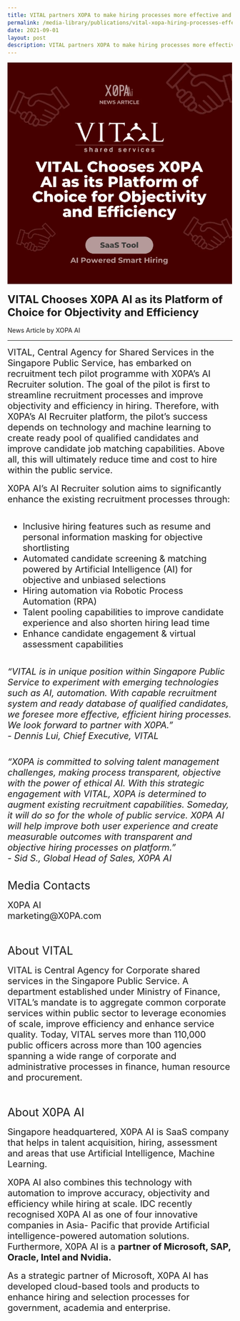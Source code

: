 ```yaml
---
title: VITAL partners XOPA to make hiring processes more effective and efficient
permalink: /media-library/publications/vital-xopa-hiring-processes-effective-efficient
date: 2021-09-01
layout: post
description: VITAL partners XOPA to make hiring processes more effective and efficient
---
```

<img src="/images/Media/XOPA.png" />	
<div>&nbsp;&nbsp;</div>
<div style="font-size: 24px;"><b>VITAL Chooses X0PA AI as its Platform of
Choice for Objectivity and Efficiency</b></div>
<div>&nbsp;&nbsp;</div>
<div>
News Article by XOPA AI
<hr>
<div style="font-size: 20px;">
VITAL, Central Agency for Shared Services in the Singapore Public Service, has embarked on recruitment tech pilot programme with X0PA’s AI Recruiter
solution. The goal of the pilot is first to streamline recruitment processes and improve objectivity and efficiency in hiring. Therefore, with X0PA’s AI
Recruiter platform, the pilot’s success depends on technology and machine
learning to create ready pool of qualified candidates and improve candidate
job matching capabilities. Above all, this will ultimately reduce time and cost
to hire within the public service.
</div>
<div>&nbsp;&nbsp;</div>
<div style="font-size: 20px;">
X0PA AI’s AI Recruiter solution aims to significantly enhance the existing
recruitment processes through:
</div>
<div>&nbsp;&nbsp;</div>
<div style="font-size: 20px;">
<ul>
<li>Inclusive hiring features such as resume and personal information
masking for objective shortlisting</li>
<li>Automated candidate screening & matching powered by Artificial
Intelligence (AI) for objective and unbiased selections</li>
<li>Hiring automation via Robotic Process Automation (RPA)</li>
<li>Talent pooling capabilities to improve candidate experience and also
shorten hiring lead time</li>
<li>Enhance candidate engagement & virtual assessment capabilities</li>
</ul>  
</div>
<div>&nbsp;&nbsp;</div>
<div style="font-size: 20px;"><i>
“VITAL is in unique position within Singapore Public Service to experiment with emerging technologies such as AI, automation. With capable recruitment system and ready database of qualified candidates, we foresee
more effective, efficient hiring processes. We look forward to partner with X0PA.”</i>
</div>
<div style="font-size: 20px;">
<i>- Dennis Lui, Chief Executive, VITAL</i>
</div>
<div>&nbsp;&nbsp;</div>
<div>&nbsp;&nbsp;</div>
<div style="font-size: 20px;"><i>“X0PA is committed to solving talent management challenges, making process transparent, objective with
the power of ethical AI. With this strategic engagement with VITAL, X0PA is determined to augment existing recruitment capabilities. Someday, it will do so for the whole of public service. X0PA AI will help improve both user experience and create measurable outcomes with transparent and objective hiring processes on platform.”</i>
</div>
<div style="font-size: 20px;">
<i>- Sid S., Global Head of Sales, X0PA AI</i>
</div>
<div>&nbsp;&nbsp;</div>
<div>&nbsp;&nbsp;</div>
<div style="font-size: 25px;">
Media Contacts
</div>
	<div>&nbsp;&nbsp;</div>
<div style="font-size: 20px;">
X0PA AI
</div>
<div style="font-size: 20px;">
marketing@X0PA.com
</div>
<div>&nbsp;&nbsp;</div>
<div>&nbsp;&nbsp;</div>
<div>&nbsp;&nbsp;</div>
<div style="font-size: 25px;">
About VITAL
</div>
	<div>&nbsp;&nbsp;</div>
<div style="font-size: 20px;">
VITAL is Central Agency for Corporate shared services in the Singapore Public Service. A department established under Ministry of Finance, VITAL’s
mandate is to aggregate common corporate services within public sector to
leverage economies of scale, improve efficiency and enhance service quality. Today, VITAL serves more than 110,000 public officers across more than 100 agencies spanning a wide range of corporate and administrative processes in finance, human resource and procurement.
</div>
<div>&nbsp;&nbsp;</div>
<div>&nbsp;&nbsp;</div>
<div>&nbsp;&nbsp;</div>
<div style="font-size: 25px;">
About X0PA AI
	</div>
	<div>&nbsp;&nbsp;</div>
<div style="font-size: 20px;">
Singapore headquartered, X0PA AI is SaaS company that helps in talent
acquisition, hiring, assessment and areas that use Artificial Intelligence,
Machine Learning.
		</div>
	<div>&nbsp;&nbsp;</div>
<div style="font-size: 20px;">
X0PA AI also combines this technology with automation to improve accuracy,
objectivity and efficiency while hiring at scale.
IDC recently recognised X0PA AI as one of four innovative companies in Asia-
Pacific that provide Artificial intelligence-powered automation solutions.
Furthermore, X0PA AI is a <b>partner of Microsoft, SAP, Oracle, Intel and
	Nvidia.</b>
		</div>
	<div>&nbsp;&nbsp;</div>
<div style="font-size: 20px;">
As a strategic partner of Microsoft, X0PA AI has developed cloud-based tools
and products to enhance hiring and selection processes for government,
academia and enterprise.
	</div>